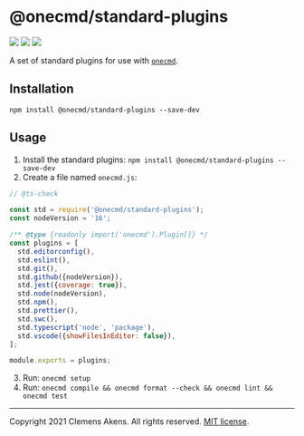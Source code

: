 # @onecmd/standard-plugins

[![][ci-badge]][ci-link] [![][version-badge]][version-link]
[![][license-badge]][license-link]

[ci-badge]:
  https://github.com/clebert/onecmd-standard-plugins/workflows/CI/badge.svg
[ci-link]: https://github.com/clebert/onecmd-standard-plugins
[version-badge]: https://badgen.net/npm/v/@onecmd/standard-plugins
[version-link]: https://www.npmjs.com/package/@onecmd/standard-plugins
[license-badge]: https://badgen.net/npm/license/@onecmd/standard-plugins
[license-link]:
  https://github.com/clebert/onecmd-standard-plugins/blob/master/LICENSE.md

A set of standard plugins for use with
[`onecmd`](https://github.com/clebert/onecmd).

## Installation

```
npm install @onecmd/standard-plugins --save-dev
```

## Usage

1. Install the standard plugins:
   `npm install @onecmd/standard-plugins --save-dev`
2. Create a file named `onecmd.js`:

```js
// @ts-check

const std = require('@onecmd/standard-plugins');
const nodeVersion = '16';

/** @type {readonly import('onecmd').Plugin[]} */
const plugins = [
  std.editorconfig(),
  std.eslint(),
  std.git(),
  std.github({nodeVersion}),
  std.jest({coverage: true}),
  std.node(nodeVersion),
  std.npm(),
  std.prettier(),
  std.swc(),
  std.typescript('node', 'package'),
  std.vscode({showFilesInEditor: false}),
];

module.exports = plugins;
```

3. Run: `onecmd setup`
4. Run: `onecmd compile && onecmd format --check && onecmd lint && onecmd test`

---

Copyright 2021 Clemens Akens. All rights reserved.
[MIT license](https://github.com/clebert/onecmd-standard-plugins/blob/master/LICENSE.md).
